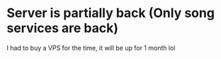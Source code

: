 # Server is partially back (Only song services are back)
I had to buy a VPS for the time, it will be up for 1 month lol
